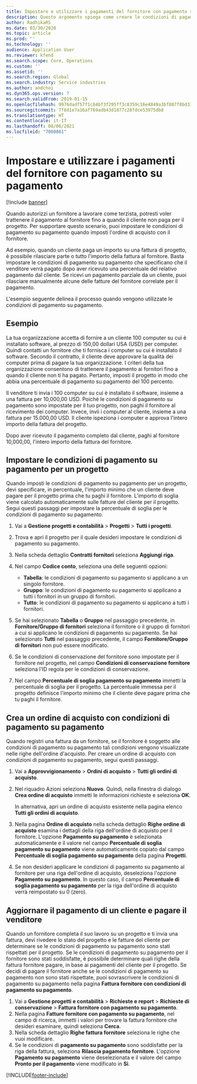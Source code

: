 ```yaml
---
title: Impostare e utilizzare i pagamenti del fornitore con pagamento su pagamento
description: Questo argomento spiega come creare le condizioni di pagamento su pagamento in modo da poter rilasciare pagamenti parziali al fornitore, in base ai pagamenti dei clienti.
author: RadhikaRS
ms.date: 03/30/2020
ms.topic: article
ms.prod: ''
ms.technology: ''
audience: Application User
ms.reviewer: kfend
ms.search.scope: Core, Operations
ms.custom: ''
ms.assetid: ''
ms.search.region: Global
ms.search.industry: Service industries
ms.author: andchoi
ms.dyn365.ops.version: 7
ms.search.validFrom: 2019-01-15
ms.openlocfilehash: 9976dadf57f1c84bf3f295ff3c8359c16e4849a3bf887f8bd33e46a04e2a5952
ms.sourcegitcommit: 7f8d1e7a16af769adb43d1877c28fdce53975db8
ms.translationtype: HT
ms.contentlocale: it-IT
ms.lasthandoff: 08/06/2021
ms.locfileid: "7008861"
---
```

# <a name="set-up-and-use-pay-when-paid-vendor-payments"></a>Impostare e utilizzare i pagamenti del fornitore con pagamento su pagamento

[!include [banner](../includes/banner.md)]

Quando autorizzi un fornitore a lavorare come terzista, potresti voler trattenere il pagamento al fornitore fino a quando il cliente non paga per il progetto. Per supportare questo scenario, puoi impostare le condizioni di pagamento su pagamento quando imposti l'ordine di acquisto con il fornitore.

Ad esempio, quando un cliente paga un importo su una fattura di progetto, è possibile rilasciare parte o tutto l'importo della fattura al fornitore. Basta impostare le condizioni di pagamento su pagamento che specificano che il venditore verrà pagato dopo aver ricevuto una percentuale del relativo pagamento dal cliente. Se ricevi un pagamento parziale da un cliente, puoi rilasciare manualmente alcune delle fatture del fornitore correlate per il pagamento.

L'esempio seguente delinea il processo quando vengono utilizzate le condizioni di pagamento su pagamento.

## <a name="example"></a>Esempio

La tua organizzazione accetta di fornire a un cliente 100 computer su cui è installato software, al prezzo di 150,00 dollari USA (USD) per computer. Quindi contatti un fornitore che ti fornisca i computer su cui è installato il software. Secondo il contratto, il cliente deve approvare la qualità dei computer prima di pagare la tua organizzazione. I criteri della tua organizzazione consentono di trattenere il pagamento ai fornitori fino a quando il cliente non ti ha pagato. Pertanto, imposti il progetto in modo che abbia una percentuale di pagamento su pagamento del 100 percento.

Il venditore ti invia i 100 computer su cui è installato il software, insieme a una fattura per 10,000,00 USD. Poiché le condizioni di pagamento su pagamento sono impostate per il tuo progetto, non paghi il fornitore al ricevimento dei computer. Invece, invii i computer al cliente, insieme a una fattura per 15.000,00 USD. Il cliente ispeziona i computer e approva l'intero importo della fattura del progetto.

Dopo aver ricevuto il pagamento completo dal cliente, paghi al fornitore 10,000,00, l'intero importo della fattura del fornitore.

## <a name="set-up-pwp-terms-for-a-project"></a>Impostare le condizioni di pagamento su pagamento per un progetto

Quando imposti le condizioni di pagamento su pagamento per un progetto, devi specificare, in percentuale, l'importo minimo che un cliente deve pagare per il progetto prima che tu paghi il fornitore. L'importo di soglia viene calcolato automaticamente sulle fatture del cliente per il progetto. Segui questi passaggi per impostare la percentuale di soglia per le condizioni di pagamento su pagamento.

1. Vai a **Gestione progetti e contabilità** \> **Progetti** \> **Tutti i progetti**.
2. Trova e apri il progetto per il quale desideri impostare le condizioni di pagamento su pagamento.
3. Nella scheda dettaglio **Contratti fornitori** seleziona **Aggiungi riga**.
3. Nel campo **Codice conto**, seleziona una delle seguenti opzioni:

    - **Tabella**: le condizioni di pagamento su pagamento si applicano a un singolo fornitore.
    - **Gruppo**: le condizioni di pagamento su pagamento si applicano a tutti i fornitori in un gruppo di fornitori.
    - **Tutto**: le condizioni di pagamento su pagamento si applicano a tutti i fornitori.

4. Se hai selezionato **Tabella** o **Gruppo** nel passaggio precedente, in **Fornitore/Gruppo di fornitori** seleziona il fornitore o il gruppo di fornitori a cui si applicano le condizioni di pagamento su pagamento. Se hai selezionato **Tutti** nel passaggio precedente, il campo **Fornitore/Gruppo di fornitori** non può essere modificato.
5. Se le condizioni di conservazione del fornitore sono impostate per il fornitore nel progetto, nel campo **Condizioni di conservazione fornitore** seleziona l'ID regola per le condizioni di conservazione.
6. Nel campo **Percentuale di soglia pagamento su pagamento** immetti la percentuale di soglia per il progetto. La percentuale immessa per il progetto definisce l'importo minimo che il cliente deve pagare prima che tu paghi il fornitore.

## <a name="create-a-po-that-has-pwp-terms"></a>Crea un ordine di acquisto con condizioni di pagamento su pagamento

Quando registri una fattura da un fornitore, se il fornitore è soggetto alle condizioni di pagamento su pagamento tali condizioni vengono visualizzate nelle righe dell'ordine d'acquisto. Per creare un ordine di acquisto con condizioni di pagamento su pagamento, segui questi passaggi.

1. Vai a **Approvvigionamento** \> **Ordini di acquisto** \> **Tutti gli ordini di acquisto**.
2. Nel riquadro Azioni seleziona **Nuovo**. Quindi, nella finestra di dialogo **Crea ordine di acquisto** immetti le informazioni richieste e seleziona **OK**.

    In alternativa, apri un ordine di acquisto esistente nella pagina elenco **Tutti gli ordini di acquisto**.

4. Nella pagina **Ordine di acquisto** nella scheda dettaglio **Righe ordine di acquisto** esamina i dettagli della riga dell'ordine di acquisto per il fornitore. L'opzione **Pagamento su pagamento** è selezionata automaticamente e il valore nel campo **Percentuale di soglia pagamento su pagamento** viene automaticamente copiato dal campo **Percentuale di soglia pagamento su pagamento** della pagina **Progetti**.
6. Se non desideri applicare le condizioni di pagamento su pagamento al fornitore per una riga dell'ordine di acquisto, deseleziona l'opzione **Pagamento su pagamento**. In questo caso, il campo **Percentuale di soglia pagamento su pagamento** per la riga dell'ordine di acquisto verrà reimpostato su 0 (zero).

## <a name="update-a-customer-payment-and-pay-the-vendor"></a>Aggiornare il pagamento di un cliente e pagare il venditore

Quando un fornitore completa il suo lavoro su un progetto e ti invia una fattura, devi rivedere lo stato del progetto e le fatture del cliente per determinare se le condizioni di pagamento su pagamento sono stati rispettati per il progetto. Se le condizioni di pagamento su pagamento per il fornitore sono stati soddisfatte, è possibile determinare quali righe della fattura fornitore pagare, in base ai pagamenti del cliente per il progetto. Se decidi di pagare il fornitore anche se le condizioni di pagamento su pagamento non sono stati rispettate, puoi sovrascrivere le condizioni di pagamento su pagamento nella pagina **Fattura fornitore con condizioni di pagamento su pagamento**.

1. Vai a **Gestione progetti e contabilità** \> **Richieste e report** \> **Richieste di conservazione** \> **Fattura fornitore con pagamento su pagamento**.
2. Nella pagina **Fatture fornitore con pagamento su pagamento**, nel campo di ricerca, immetti i valori per trovare la fattura fornitore che desideri esaminare, quindi seleziona **Cerca**.
3. Nella scheda dettaglio **Righe fattura fornitore** seleziona le righe che vuoi modificare.
4. Se le condizioni di **pagamento su pagamento** sono soddisfatte per la riga della fattura, seleziona **Rilascia pagamento fornitore**. L'opzione **Pagamento su pagamento** viene deselezionata e il valore del campo **Pronto per il pagamento** viene modificato in **Sì**.


[!INCLUDE[footer-include](../includes/footer-banner.md)]